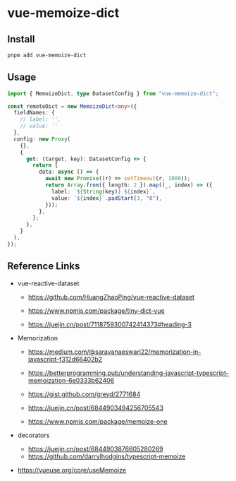 # vue-memoize-dict

## Install

```bash
pnpm add vue-memoize-dict
```

## Usage

```ts
import { MemoizeDict, type DatasetConfig } from "vue-memoize-dict";

const remoteDict = new MemoizeDict<any>({
  fieldNames: {
    // label: '',
    // value: ''
  },
  config: new Proxy(
    {},
    {
      get: (target, key): DatasetConfig => {
        return {
          data: async () => {
            await new Promise((r) => setTimeout(r, 1000));
            return Array.from({ length: 2 }).map((_, index) => ({
              label: `${String(key)} ${index}`,
              value: `${index}`.padStart(3, "0"),
            }));
          },
        };
      },
    }
  ),
});
```

## Reference Links

- vue-reactive-dataset

  - https://github.com/HuangZhaoPing/vue-reactive-dataset


  - https://www.npmjs.com/package/tiny-dict-vue


  - https://juejin.cn/post/7118759300742414373#heading-3


- Memorization

  - https://medium.com/@saravanaeswari22/memorization-in-javascript-f312d66402b2

  - https://betterprogramming.pub/understanding-javascript-typescript-memoization-6e0333b62406

  - https://gist.github.com/greyd/2771684

  - https://juejin.cn/post/6844903494256705543
  - https://www.npmjs.com/package/memoize-one

- decorators
  - https://juejin.cn/post/6844903876605280269
  - https://github.com/darrylhodgins/typescript-memoize
- https://vueuse.org/core/useMemoize
